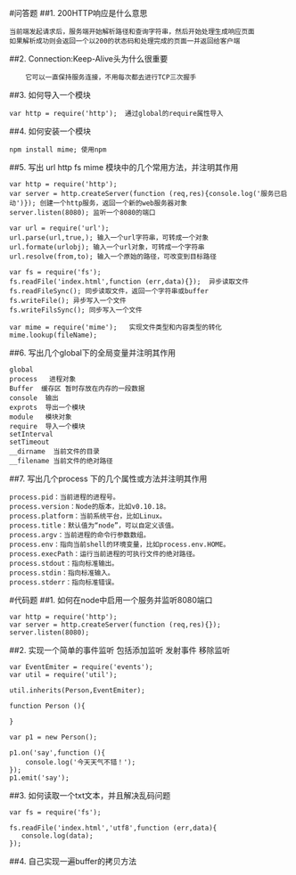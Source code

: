 #问答题
##1. 200HTTP响应是什么意思

    当前端发起请求后，服务端开始解析路径和查询字符串，然后开始处理生成响应页面
    如果解析成功则会返回一个以200的状态码和处理完成的页面一并返回给客户端

##2. Connection:Keep-Alive头为什么很重要
        
        它可以一直保持服务连接，不用每次都去进行TCP三次握手
    
##3. 如何导入一个模块

    var http = require('http');  通过global的require属性导入

##4. 如何安装一个模块

    npm install mime; 使用npm

##5. 写出 url http fs mime 模块中的几个常用方法，并注明其作用

    var http = require('http');
    var server = http.createServer(function (req,res){console.log('服务已启动')}); 创建一个http服务，返回一个新的web服务器对象
    server.listen(8080); 监听一个8080的端口
    
    var url = require('url');
    url.parse(url,true,); 输入一个url字符串，可转成一个对象
    url.formate(urlobj); 输入一个url对象，可转成一个字符串
    url.resolve(from,to); 输入一个原始的路径，可改变到目标路径
    
    var fs = require('fs');
    fs.readFile('index.html',function (err,data){});  异步读取文件
    fs.readFileSync(); 同步读取文件，返回一个字符串或buffer
    fs.writeFile(); 异步写入一个文件
    fs.writeFilsSync(); 同步写入一个文件
    
    var mime = require('mime');   实现文件类型和内容类型的转化
    mime.lookup(fileName);
    

##6. 写出几个global下的全局变量并注明其作用

    global
    process   进程对象
    Buffer  缓存区 暂时存放在内存的一段数据
    console  输出
    exprots  导出一个模块
    module   模块对象
    require  导入一个模块
    setInterval 
    setTimeout
    __dirname  当前文件的目录
    __filename 当前文件的绝对路径

##7. 写出几个process 下的几个属性或方法并注明其作用

    process.pid：当前进程的进程号。
    process.version：Node的版本，比如v0.10.18。
    process.platform：当前系统平台，比如Linux。
    process.title：默认值为“node”，可以自定义该值。
    process.argv：当前进程的命令行参数数组。
    process.env：指向当前shell的环境变量，比如process.env.HOME。
    process.execPath：运行当前进程的可执行文件的绝对路径。
    process.stdout：指向标准输出。
    process.stdin：指向标准输入。
    process.stderr：指向标准错误。
 
 
#代码题
##1. 如何在node中启用一个服务并监听8080端口

    var http = require('http');
    var server = http.createServer(function (req,res){});
    server.listen(8080);

##2. 实现一个简单的事件监听 包括添加监听  发射事件 移除监听


    var EventEmiter = require('events');
    var util = require('util');
    
    util.inherits(Person,EventEmiter);

    function Person (){ 
        
    }
    
    var p1 = new Person();
    
    p1.on('say',function (){ 
        console.log('今天天气不错！');
    });
    p1.emit('say');
    

##3. 如何读取一个txt文本，并且解决乱码问题

    var fs = require('fs');
    
    fs.readFile('index.html','utf8',function (err,data){ 
       console.log(data); 
    });


##4. 自己实现一遍buffer的拷贝方法
